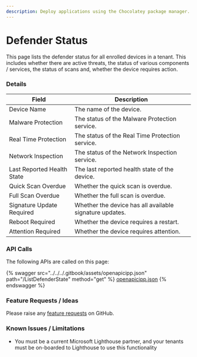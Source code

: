 ```yaml
---
description: Deploy applications using the Chocolatey package manager.
---
```


# Defender Status

This page lists the defender status for all enrolled devices in a tenant. This includes whether there are active threats, the status of various components / services, the status of scans and, whether the device requires action.

### Details

| Field                      | Description                                             |
| -------------------------- | ------------------------------------------------------- |
| Device Name                | The name of the device.                                 |
| Malware Protection         | The status of the Malware Protection service.           |
| Real Time Protection       | The status of the Real Time Protection service.         |
| Network Inspection         | The status of the Network Inspection service.           |
| Last Reported Health State | The last reported health state of the device.           |
| Quick Scan Overdue         | Whether the quick scan is overdue.                      |
| Full Scan Overdue          | Whether the full scan is overdue.                       |
| Signature Update Required  | Whether the device has all available signature updates. |
| Reboot Required            | Whether the device requires a restart.                  |
| Attention Required         | Whether the device requires attention.                  |

### API Calls

The following APIs are called on this page:

{% swagger src="../../../.gitbook/assets/openapicipp.json" path="/ListDefenderState" method="get" %}
[openapicipp.json](../../../.gitbook/assets/openapicipp.json)
{% endswagger %}

### Feature Requests / Ideas

Please raise any [feature requests](https://github.com/KelvinTegelaar/CIPP/issues/new?assignees=\&labels=enhancement%2Cno-priority\&projects=\&template=feature.yml\&title=%5BFeature+Request%5D%3A+) on GitHub.

### Known Issues / Limitations

* You must be a current Microsoft Lighthouse partner, and your tenants must be on-boarded to Lighthouse to use this functionality
